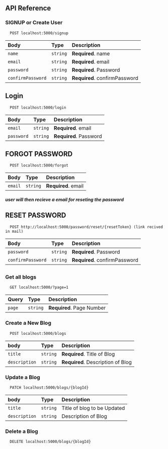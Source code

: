 
## API Reference

### SIGNUP or Create User

```http
  POST localhost:5000/signup
```

| Body | Type     | Description                |
| :-------- | :------- | :------------------------- |
| `name` | `string` | **Required**. name |
| `email` | `string` | **Required**. email |
| `password` | `string` | **Required**. Password |
| `confirmPassword` | `string` | **Required**. confirmPassword |

## Login

```http
  POST localhost:5000/login
```

| Body | Type     | Description                |
| :-------- | :------- | :------------------------- |
| `email` | `string` | **Required**. email |
| `password` | `string` | **Required**. Password |


## FORGOT PASSWORD

```http
  POST localhost:5000/forgot
```

| Body | Type     | Description                |
| :-------- | :------- | :------------------------- |
| `email` | `string` | **Required**. email |
 
#####  user will then recieve a email for reseting the password
 

## RESET PASSWORD

```http
  POST http://localhost:5000/password/reset/{resetToken} (link recived in mail)
```

| Body | Type     | Description                |
| :-------- | :------- | :------------------------- |
| `password` | `string` | **Required**. Password |
| `confirmPassword` | `string` | **Required**. confirmPassword |
 




 
##
##
### Get all blogs

```http
  GET localhost:5000/?page=1
```

| Query | Type     | Description                |
| :-------- | :------- | :------------------------- |
| `page` | `string` | **Required**. Page Number |

### Create a New Blog

```http
  POST localhost:5000/blogs
```

| body | Type     | Description                       |
| :-------- | :------- | :-------------------------------- |
| `title`      | `string` | **Required**. Title of Blog |
| `description`      | `string` | **Required**. Description of Blog |


### Update a Blog
```http
  PATCH localhost:5000/blogs/{blogId}
```

| body | Type     | Description                       |
| :-------- | :------- | :-------------------------------- |
| `title`      | `string` | Title of blog to be Updated |
| `description`      | `string` | Description of Blog |

### Delete a Blog
```http
  DELETE localhost:5000/blogs/{blogId}
```



